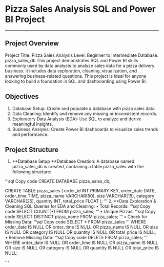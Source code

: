 # Pizza Sales Analysis SQL and Power BI Project
________________________________________
## Project Overview
Project Title: Pizza Sales Analysis
Level: Beginner to Intermediate
Database: pizza_sales_db
This project demonstrates SQL and Power BI skills commonly used by data analysts to analyze sales data for a pizza delivery business. It includes data exploration, cleaning, visualization, and answering business-related questions. This project is ideal for anyone looking to build a foundation in SQL and dashboarding using Power BI.
## Objectives
1.	Database Setup: Create and populate a database with pizza sales data.
2.	Data Cleaning: Identify and remove any missing or inconsistent records.
3.	Exploratory Data Analysis (EDA): Use SQL to analyze and derive meaningful insights.
4.	Business Analysis: Create Power BI dashboards to visualize sales trends and performance.

## Project Structure
1. **Database Setup
**Database Creation:
A database named pizza_sales_db is created, containing a table pizza_sales with the following structure:

‘’’sql
Copy code
CREATE DATABASE pizza_sales_db;

CREATE TABLE pizza_sales
 (
    order_id INT PRIMARY KEY,
    order_date DATE,
    order_time TIME,
    pizza_name VARCHAR(50),
    size VARCHAR(15),
    category VARCHAR(25),
    quantity INT,
    total_price FLOAT
);
‘’’
2. **Data Exploration & Cleaning
SQL Queries for EDA and Cleaning:
•	Total Records:
‘’’sql
Copy code
SELECT COUNT(*) FROM pizza_sales;
‘’’
•	Unique Pizzas:
‘’’sql
Copy code
SELECT DISTINCT pizza_name FROM pizza_sales;
‘’’
•	Check for Missing Data:
‘’’sql
Copy code
SELECT * FROM pizza_sales
‘’’
WHERE order_date IS NULL OR order_time IS NULL OR pizza_name IS NULL 
OR size IS NULL OR category IS NULL OR quantity IS NULL OR total_price IS NULL;
•	Remove Missing Data:
‘’’sql
Copy code
DELETE FROM pizza_sales;
‘’’
WHERE order_date IS NULL OR order_time IS NULL OR pizza_name IS NULL 
OR size IS NULL OR category IS NULL OR quantity IS NULL OR total_price IS NULL;

''' 


